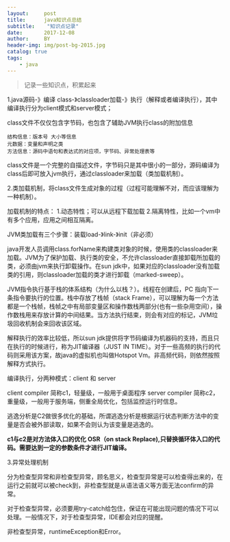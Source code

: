 ```yaml
---
layout:     post
title:      java知识点总结
subtitle:    "知识点记录"
date:       2017-12-08
author:     BY
header-img: img/post-bg-2015.jpg
catalog: true
tags:
    - java
---
```


> 记录一些知识点，积累起来


1.java源码-》编译 class-》classloader加载-》执行（解释或者编译执行），其中编译执行分为client模式和server模式；

class文件不仅仅包含字节码，也包含了辅助JVM执行class的附加信息

	结构信息：版本号 大小等信息
	元数据：变量和声明之类
	方法信息：源码中语句和表达式的对应项，字节码、异常处理表等

class文件是一个完整的自描述文件，字节码只是其中很小的一部分，源码编译为class后即可放入jvm执行，通过classloader来加载（类加载机制）。

2.类加载机制，将class文件生成对象的过程（过程可能理解不对，而应该理解为一种机制）。

  加载机制的特点：
                1.动态特性；可以从远程下载加载
				2.隔离特性，比如一个vm中有多个应用，应用之间相互隔离。


JVM类加载有三个步骤：装载load-》link-》init（非必须）

java开发人员调用class.forName来构建类对象的时候，使用类的classloader来加载。JVM为了保护加载、执行类的安全，不允许classloader直接卸载所加载的类，必须由jvm来执行卸载操作。在sun jdk中，如果对应的classloader没有加载类的引用，则classloader加载的类才进行卸载（marked-sweep）。

JVM指令执行基于栈的体系结构（为什么以栈？）。线程在创建后，PC 指向下一条指令要执行的位置。栈中存放了栈帧（stack Frame），可以理解为每一个方法都是一个栈帧，栈帧之中有局部变量区和操作数栈两部分(也有一些杂用空间），操作数栈用来存放计算的中间结果。当方法执行结束，则会有对应的标记，JVM垃圾回收机制会来回收该区域。

解释执行的效率比较低，所以sun jdk提供将字节码编译为机器码的支持，而且只在执行的时候进行，称为JIT编译器（JUST IN TIME）。对于一些高频的执行的代码则采用该方案，故java的虚拟机也叫做Hotspot Vm。非高频代码，则依然按照解释方式执行。

编译执行，分两种模式：client 和 server 

client compiler 简称c1，轻量级，一般用于桌面程序
server compiler 简称c2，重量级，一般用于服务端，侧重全局优化，包括监控运行时信息。 

逃逸分析是C2做很多优化的基础，所谓逃逸分析是根据运行状态判断方法中的变量是否会被外部读取，如果不会则认为该变量是逃逸的。

**c1与c2是对方法体入口的优化
OSR（on stack Replace),只替换循环体入口的代码。需要达到一定的参数条件才进行JIT编译。**




3.异常处理机制
	
分为检查型异常和非检查型异常，顾名思义，检查型异常是可以检查得出来的，在运行之前就可以被check到，非检查型就是从语法语义等方面无法confirm的异常。

对于检查型异常，必须要用try-catch给包住，保证在可能出现问题的情况下可以处理。一般情况下，对于检查型异常，IDE都会对应的提醒。

非检查型异常，runtimeException和Error。








